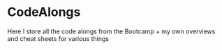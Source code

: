 # CodeAlongs
Here I store all the code alongs from the Bootcamp + my own overviews and cheat sheets for various things
